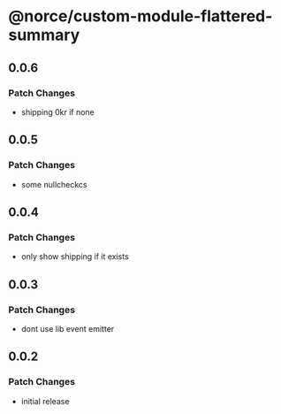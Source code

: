 # @norce/custom-module-flattered-summary

## 0.0.6

### Patch Changes

- shipping 0kr if none

## 0.0.5

### Patch Changes

- some nullcheckcs

## 0.0.4

### Patch Changes

- only show shipping if it exists

## 0.0.3

### Patch Changes

- dont use lib event emitter

## 0.0.2

### Patch Changes

- initial release
